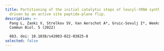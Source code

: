 ```yaml
---
title: Partitioning of the initial catalytic steps of leucyl-tRNA synthetase is
  driven by an active site peptide-plane flip.
description: >-
  Pang L, Zanki V, Strelkov SV, Van Aerschot A*, Gruic-Sovulj I*, Weeks SD*.
  Commun Biol. 5 (2022)

  883. doi: 10.1038/s42003-022-03825-8
selected: false
---
```

